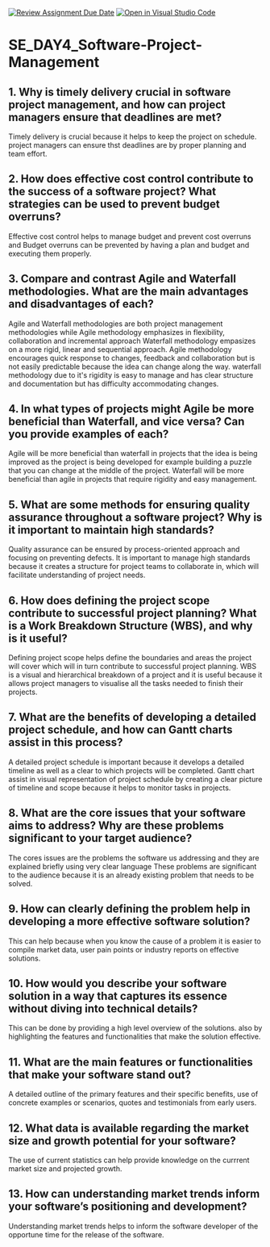 [![Review Assignment Due Date](https://classroom.github.com/assets/deadline-readme-button-22041afd0340ce965d47ae6ef1cefeee28c7c493a6346c4f15d667ab976d596c.svg)](https://classroom.github.com/a/9pw6JKcu)
[![Open in Visual Studio Code](https://classroom.github.com/assets/open-in-vscode-2e0aaae1b6195c2367325f4f02e2d04e9abb55f0b24a779b69b11b9e10269abc.svg)](https://classroom.github.com/online_ide?assignment_repo_id=16224085&assignment_repo_type=AssignmentRepo)
# SE_DAY4_Software-Project-Management
## 1. Why is timely delivery crucial in software project management, and how can project managers ensure that deadlines are met?
Timely delivery is crucial because it helps to keep the project on schedule.
project managers can ensure thst deadlines are by proper planning and team effort.


## 2. How does effective cost control contribute to the success of a software project? What strategies can be used to prevent budget overruns?
Effective cost control helps to manage budget and prevent cost overruns and Budget overruns can be prevented by having a plan and budget and executing them properly.


## 3. Compare and contrast Agile and Waterfall methodologies. What are the main advantages and disadvantages of each?
Agile and Waterfall methodologies are both project management methodologies while Agile methodology emphasizes in flexibility, collaboration and incremental approach 
Waterfall methodology empasizes on a more rigid, linear and sequential approach.
Agile methodology encourages quick response to changes, feedback and collaboration but is not easily predictable because the idea can change along the way.
waterfall methodology due to it's rigidity is easy to manage and has clear structure and documentation but has difficulty accommodating changes.


## 4. In what types of projects might Agile be more beneficial than Waterfall, and vice versa? Can you provide examples of each?
Agile will be more beneficial than waterfall in projects that the idea is being improved as the project is being developed for example building a puzzle that you can change at the middle of the project.
Waterfall will be more beneficial than agile in projects that require rigidity and easy management.


## 5. What are some methods for ensuring quality assurance throughout a software project? Why is it important to maintain high standards?
Quality assurance can be ensured by process-oriented approach and focusing on preventing defects.
It is important to manage high standards because it creates a structure for project teams to collaborate in, which will facilitate understanding of project needs.
  

## 6. How does defining the project scope contribute to successful project planning? What is a Work Breakdown Structure (WBS), and why is it useful?
Defining project scope helps define the boundaries and areas the project will cover which will in turn contribute to successful project planning.
WBS is a visual and hierarchical breakdown of a project and it is useful because it allows project managers to visualise all the tasks needed to finish their projects.


## 7. What are the benefits of developing a detailed project schedule, and how can Gantt charts assist in this process?
A detailed project schedule is important because it develops a detailed timeline as well as a clear to which projects will be completed.
Gantt chart assist in visual representation of project schedule by creating a clear picture of timeline and scope because it helps to monitor tasks in projects.


## 8. What are the core issues that your software aims to address? Why are these problems significant to your target audience?
The cores issues are the problems the software us addressing and they are explained briefly using very clear language 
These problems are significant to the audience because it is an already existing problem that needs to be solved.


## 9. How can clearly defining the problem help in developing a more effective software solution?
This can help because when you know the cause of a problem it is easier to compile market data, user pain points or industry reports on effective solutions.

## 10. How would you describe your software solution in a way that captures its essence without diving into technical details?
This can be done by providing a high level overview of the solutions.
also by highlighting the features and functionalities that make the solution effective.

## 11. What are the main features or functionalities that make your software stand out?
A detailed outline of the primary features and their specific benefits, use of concrete examples or scenarios, quotes and testimonials from early users.


## 12. What data is available regarding the market size and growth potential for your software?
The use of current statistics can help provide knowledge on the currrent market size and projected growth.


## 13. How can understanding market trends inform your software’s positioning and development?
Understanding market trends helps to inform the software developer of the opportune time for the release of the software.

